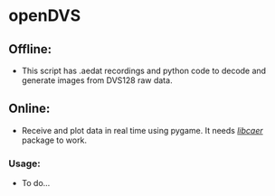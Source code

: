 # openDVS

## Offline:
- This script has .aedat recordings and python code to decode and generate images from DVS128 raw data.

## Online:
- Receive and plot data in real time using pygame. It needs [*libcaer*](https://github.com/inivation/libcaer) package to work.

### Usage:

- To do...

